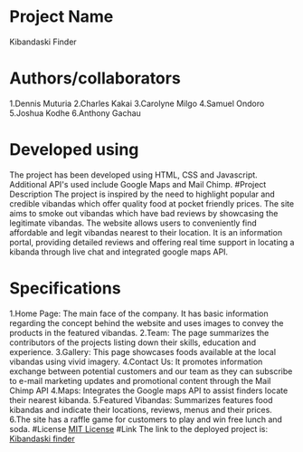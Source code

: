 # Project Name
Kibandaski Finder
# Authors/collaborators
1.Dennis Muturia
2.Charles Kakai
3.Carolyne Milgo
4.Samuel Ondoro
5.Joshua Kodhe
6.Anthony Gachau
# Developed using
The project has been developed using HTML, CSS and Javascript. Additional API's used include
Google Maps and Mail Chimp.
#Project Description
The project is inspired by the need to highlight popular and credible vibandas which offer quality food at pocket friendly prices. The site aims to smoke out vibandas which have bad reviews by showcasing the legitimate vibandas.
The website allows users to conveniently find affordable and legit vibandas nearest to their location.
It is an information portal, providing detailed reviews and offering real time support in locating a kibanda through live chat and integrated google maps API. 
# Specifications
1.Home Page: The main face of the company. It has basic information regarding the concept behind the website and uses images to convey the products in the featured vibandas.
2.Team: The page summarizes the contributors of the projects listing down their skills, education and experience.
3.Gallery: This page showcases foods available at the local vibandas using vivid imagery.
4.Contact Us: It promotes information exchange between potential customers and our team as they can subscribe to e-mail marketing
updates and promotional content through the Mail Chimp API
4.Maps: Integrates the Google maps API to assist finders locate their nearest kibanda.
5.Featured Vibandas: Summarizes features food kibandas and indicate their locations, reviews, menus and their prices.
6.The site has a raffle game for customers to play and win free lunch and soda.
#License
[MIT License](license)
#Link
The link to the deployed project is:
[Kibandaski finder](https://dennismuturia.github.io/kibandaski/index.html)

